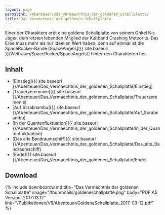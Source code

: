 ```yaml
---
layout: page
permalink: /Abenteuer/Das_Vermaechtnis_der_goldenen_Schallplatte/
title: Das Vermächtnis der goldenen Schallplatte
---
```




Einer der Charaktere erbt eine goldene Schallplatte von seinem Onkel Nic Jäger, dem letzten lebenden Mitglied der Kultband Crashing Meteorits. Das Erbe muss mehr als nur ideellen Wert haben, denn auf einmal ist die SpaceRocker-Bande [SpaceAngels]({{ site.baseurl }}/Weltraum/SpaceRocker/SpaceAngels/) hinter den Charakteren her.

## Inhalt

- [Einstieg]({{ site.baseurl }}/Abenteuer/Das_Vermaechtnis_der_goldenen_Schallplatte/Einstieg)
- [Trauerzeremonie]({{ site.baseurl }}/Abenteuer/Das_Vermaechtnis_der_goldenen_Schallplatte/Trauerzeremonie)
- [Auf Scrabnambu]({{ site.baseurl }}/Abenteuer/Das_Vermaechtnis_der_goldenen_Schallplatte/Auf_Scrabnambu)
- [In der Quantenfluktuation]({{ site.baseurl }}/Abenteuer/Das_Vermaechtnis_der_goldenen_Schallplatte/In_der_Quantenfluktuation)
- [Das alte Bandraumschiff]({{ site.baseurl }}/Abenteuer/Das_Vermaechtnis_der_goldenen_Schallplatte/Das_alte_Bandraumschiff)
- [Ende]({{ site.baseurl }}/Abenteuer/Das_Vermaechtnis_der_goldenen_Schallplatte/Ende)

## Download

{% include downboxrow.md title="Das Vermächtnis der goldenen Schallplatte" image="/thumbnails/goldeneschallplatte.png" body="PDF A5<br/>Version: 2017.03.12" link="/Publikationen/V5/Abenteuer/GoldeneSchallplatte_2017-03-12.pdf" %}
